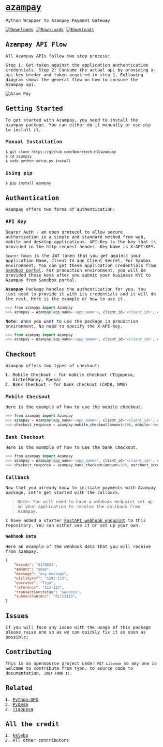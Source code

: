 <samp>

# [azampay](https://developerdocs.azampay.co.tz/redoc)

Python Wrapper to Azampay Payment Gateway

[![Downloads](https://pepy.tech/badge/azampay)](https://pepy.tech/project/azampay)
[![Downloads](https://pepy.tech/badge/azampay/month)](https://pepy.tech/project/azampay)
[![Downloads](https://pepy.tech/badge/azampay/week)](https://pepy.tech/project/azampay)

## Azampay API Flow

All Azampay APIs follow two step process:

Step 1: Get token against the application authentication credentials.
Step 2: Consume the actual api by providing x-api-key header and token acquired in step 1.
Following diagram shows the general flow on how to consume the Azampay api.

![Azam Pay](https://developerdocs.azampay.co.tz/flow-diagrams/checkout-flow.svg)


## Getting Started

To get started with Azampay, you need to install the azampay package. You can either do it manually or use pip to install it.

### Manual Installation

```bash
$ git clone https://github.com/Neurotech-HQ/azampay
$ cd azampay
$ sudo python setup.py install
```

### Using pip

```bash
$ pip install azampay
```

## Authentication

Azampay offers two forms of authentication:

### API Key

Bearer Auth - an open protocol to allow secure authorization in a simple and standard method from web, mobile and desktop applications.
API-Key is the key that is provided in the http request header. Key Name is X-API-KEY.

```Bearer Token``` is the JWT token that you get against your application Name, Client Id and Client Secret. For Sanbox Environment, You can get these application credentials from [Sandbox portal](https://developers.azampay.co.tz/). For production environment, you will be provided these keys after you submit your business KYC to Azampay from Sandbox portal.

**Azampay** Package handles the authentication for you. You just need to provide it with its credentials and it will do the rest. Here is the example of how to use it.

```python
>>> from azampay import Azampay
>>> azampay = Azampay(app_name='<app_name'>, client_id='<client_id>', client_secret='<client_secret>', x_api_key='<x_api_key>', sandbox=True)
```

**Note**: When you want to use the package in production environment, No need to specify the X-API-Key. 

```python
>>> from azampay import Azampay
>>> azampay = Azampay(app_name='<app_name>', client_id='<client_id>', client_secret='<client_secret>', sandbox=False)
```

## Checkout

Azampay offers two types of checkout:

1. Mobile Checkout - for mobile checkout (Tigopesa, AirtelMoney, Mpesa)
2. Bank Checkout - for bank checkout (CRDB, NMB)

### Mobile Checkout

Here is the example of how to use the mobile checkout.

```python
>>> from azampay import Azampay
>>> azampay = Azampay(app_name='<app_name>', client_id='<client_id>', client_secret='<client_secret>', x_api_key='<x_api_key>', sandbox=True)
>>> checkout_response = azampay.mobile_checkout(amount=100, mobile='<mobile>', external_id='<external_id>', provider='<provider>')
```

### Bank Checkout

Here is the example of how to use the bank checkout.

```python
>>> from azampay import Azampay
>>> azampay = Azampay(app_name='<app_name>', client_id='<client_id>', client_secret='<client_secret>', x_api_key='<x_api_key>', sandbox=True)
>>> checkout_response = azampay.bank_checkout(amount=100, merchant_account_number='<merchant_account_number>', merchant_mobile_number='<merchant_mobile_number>', reference_id='<external_id>', provider='<provider>')
```

### Callback

Now that you already know to initiate payments with Azampay package, Let's get started with the callback.

>_Note_: You will need to have a webhook endpoint set up on your application to receive the callback from Azampay.

I have added a starter [FastAPI webhook endpoint](https://github.com/Neurotech-HQ/azampay/blob/main/callback.py) to this repository. You can either use it or set up your own.

#### Webhook Data

Here an example of the webhook data that you will receive from Azampay.

```json
{
    "msisdn": "0178823",
    "amount": "2000",
    "message": "any message",
    "utilityref": "1292-123",
    "operator": "Tigo",
    "reference": "123-123",
    "transactionstatus": "success",
    "submerchantAcc": "01723113",
}
```

## Issues

If you will face any issue with the usage of this package please raise one so as we can quickly fix it as soon as possible;

## Contributing

This is an opensource project under ```MIT License``` so any one is welcome to contribute from typo, to source code to documentation, ```JUST FORK IT```.

## Related

1. [Python-DPO](https://github.com/Neurotech-HQ/python-dpo)
2. [Pypesa](https://github.com/Neurotech-HQ/pypesa)
3. [Tigopesa](https://github.com/Neurotech-HQ/tigopesa)

## All the credit

1. [kalebu](https://github.com/Kalebu)
2. All other contributors


</samp>
